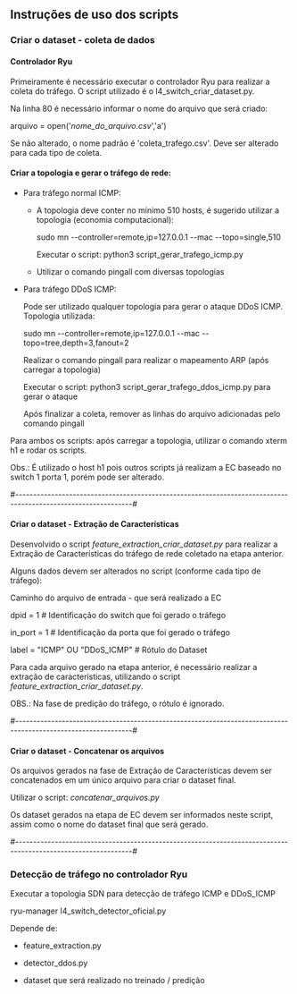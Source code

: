 ## Instruções de uso dos scripts ##

### Criar o dataset - coleta de dados

#### Controlador Ryu

Primeiramente é necessário executar o controlador Ryu para realizar a coleta do tráfego. O script utilizado é o l4_switch_criar_dataset.py.

Na linha 80 é necessário informar o nome do arquivo que será criado:

arquivo = open('*nome_do_arquivo.csv*','a')

Se não alterado, o nome padrão é 'coleta_trafego.csv'. Deve ser alterado para cada tipo de coleta.

#### Criar a topologia e gerar o tráfego de rede:

- Para tráfego normal ICMP: 

  - A topologia deve conter no mínimo 510 hosts, é sugerido utilizar a topologia (economia computacional):

    sudo mn --controller=remote,ip=127.0.0.1 --mac --topo=single,510
  
    Executar o script: python3 script_gerar_trafego_icmp.py
  
  - Utilizar o comando pingall com diversas topologias

- Para tráfego DDoS ICMP:  

  Pode ser utilizado qualquer topologia para gerar o ataque DDoS ICMP. Topologia utilizada:
  
  sudo mn --controller=remote,ip=127.0.0.1 --mac  --topo=tree,depth=3,fanout=2
  
  Realizar o comando pingall para realizar o mapeamento ARP (após carregar a topologia)
  
  Executar o script: python3 script_gerar_trafego_ddos_icmp.py para gerar o ataque
  
  Após finalizar a coleta, remover as linhas do arquivo adicionadas pelo comando pingall



Para ambos os scripts: após carregar a topologia, utilizar o comando xterm h1 e rodar os scripts.

Obs.: É utilizado o host h1 pois outros scripts já realizam a EC baseado no switch 1 porta 1, porém pode ser alterado.

#--------------------------------------------------------------------------------------------------------------#

#### Criar o dataset - Extração de Características

Desenvolvido o script *feature_extraction_criar_dataset.py* para realizar a Extração de Características do tráfego de rede coletado na etapa anterior.

Alguns dados devem ser alterados no script (conforme cada tipo de tráfego):

Caminho do arquivo de entrada - que será realizado a EC

dpid = 1 # Identificação do switch que foi gerado o tráfego

in_port = 1 # Identificação da porta que foi gerado o tráfego

label = "ICMP" OU "DDoS_ICMP" # Rótulo do Dataset 

Para cada arquivo gerado na etapa anterior, é necessário realizar a extração de características, utilizando o script *feature_extraction_criar_dataset.py*.

OBS.: Na fase de predição do tráfego, o rótulo é ignorado. 


#--------------------------------------------------------------------------------------------------------------#

#### Criar o dataset - Concatenar os arquivos 
Os arquivos gerados na fase de Extração de Características devem ser concatenados em um único arquivo para criar o dataset final.

Utilizar o script: *concatenar_arquivos.py*

Os dataset gerados na etapa de EC devem ser informados neste script, assim como o nome do dataset final que será gerado.


#--------------------------------------------------------------------------------------------------------------#

### Detecção de tráfego no controlador Ryu

Executar a topologia SDN para detecção de tráfego ICMP e DDoS_ICMP

ryu-manager l4_switch_detector_oficial.py

Depende de:

- feature_extraction.py

- detector_ddos.py

- dataset que será realizado no treinado / predição

